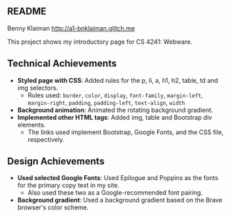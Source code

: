 README
---

Benny Klaiman
http://a1-bnklaiman.glitch.me

This project shows my introductory page for CS 4241: Webware.

## Technical Achievements
- **Styled page with CSS**: Added rules for the p, li, a, h1, h2, table, td and img selectors.
    - Rules used: `border`, `color`, `display`, `font-family`, `margin-left`, `margin-right`, `padding`, `padding-left`, `text-align`, `width`
- **Background animation**: Animated the rotating background gradient.
- **Implemented other HTML tags**: Added img, table and Bootstrap div elements.
    - The links used implement Bootstrap, Google Fonts, and the CSS file, respectively.

## Design Achievements
- **Used selected Google Fonts**: Used Epilogue and Poppins as the fonts for the primary copy text in my site. 
	- Also used these two as a Google-recommended font pairing.
- **Background gradient**: Used a background gradient based on the Brave browser's color scheme.